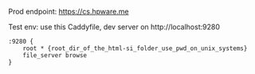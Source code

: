 Prod endpoint: https://cs.hpware.me

Test env: use this Caddyfile, dev server on http://localhost:9280

```caddyfile
:9280 {
    root * {root_dir_of_the_html-si_folder_use_pwd_on_unix_systems}
    file_server browse
}
```
